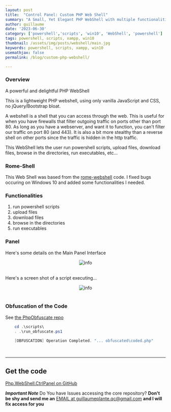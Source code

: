 ```yaml
---
layout: post
title:  "Control Panel: Custom PHP Web Shell"
summary: "A Small, Yet Elegant PHP WebShell with multiple functionalities"
author: guillaume
date: '2023-06-30'
category: ['powershell','scripts', 'win10', 'WebShell', 'powershell']
tags: powershell, scripts, xampp, win10
thumbnail: /assets/img/posts/webshell/main.jpg
keywords: powershell, scripts, xampp, win10
usemathjax: false
permalink: /blog/custom-php-webshell/

---
```


### Overview 

A powerful and delightful PHP WebShell

This is a lightweight PHP webshell, using only vanilla JavaScript and CSS, no jQuery/Bootstrap bloat.

A webshell is a shell that you can access through the web. This is useful for when you have firewalls that filter outgoing traffic on ports other than port 80. As long as you have a webserver, and want it to function, you can't filter our traffic on port 80 (and 443). It is also a bit more stealthy than a reverse shell on other ports since the traffic is hidden in the http traffic.

This WebShell lets the user run powershell scripts, upload files, download files, browse in the directories, run executables, etc...

### Rome-Shell

This Web Shell was based from the [rome-webshell](https://github.com/Caesarovich/rome-webshell) code. I fixed bugs occuring on Windows 10 and added some functionalities I needed.

### Functionalities

1) run powershell scripts<br>
2) upload files<br>
3) download files<br>
4) browse in the directories<br>
5) run executables<br>

### Panel

Here's some details on the Main Panel Interface

<center>
<img src="https://arsscriptum.github.io/assets/img/posts/webshell/panel-00.png" alt="info" style="max-width: 85%;" />
</center>
<br>

Here's a screen shot of a script executing...


<center>
<img src="https://arsscriptum.github.io/assets/img/posts/webshell/panel-01.png" alt="info" style="max-width: 85%;" />
</center>
<br>

### Obfuscation of the Code

See [the PhpObfuscate repo](https://github.com/arsscriptum/PowerShell.Public.Sandbox/tree/master/PhpObfuscate)


```powershell
    cd .\scripts\
    . .\run_obfuscate.ps1

    [OBFUSCATION] Operation Completed. "... obfuscated\coded.php"
```
 
<br>

---------------------------------------------------------------------------------------------------------


## Get the code 

[Php.WebShell.CtrlPanel on GitHub](https://github.com/arsscriptum/Php.WebShell.CtrlPanel)

***Important Note*** Do You have Issues accessing the core repository? **Don't be shy and send me an** [EMAIL at guillaumeplante.qc@gmail.com](mailto:guillaumeplante.qc@gmail.com) **and I will fix access for you**